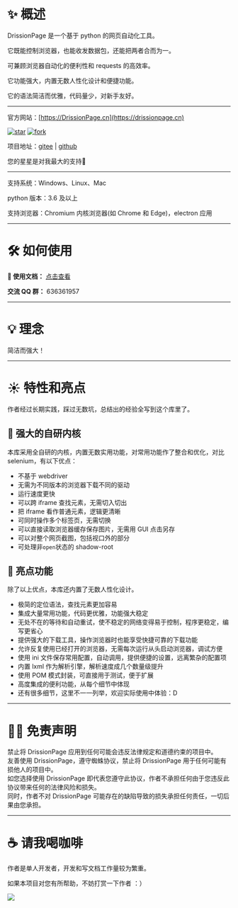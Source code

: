# ✨️ 概述

DrissionPage 是一个基于 python 的网页自动化工具。

它既能控制浏览器，也能收发数据包，还能把两者合而为一。

可兼顾浏览器自动化的便利性和 requests 的高效率。

它功能强大，内置无数人性化设计和便捷功能。

它的语法简洁而优雅，代码量少，对新手友好。

---

官方网站：[https://DrissionPage.cn](https://drissionpage.cn)

<a href='https://gitee.com/g1879/DrissionPage/stargazers'><img src='https://gitee.com/g1879/DrissionPage/badge/star.svg?theme=dark' alt='star'></img></a> <a href='https://gitee.com/g1879/DrissionPage/members'><img src='https://gitee.com/g1879/DrissionPage/badge/fork.svg?theme=dark' alt='fork'></img></a>

项目地址：[gitee](https://gitee.com/g1879/DrissionPage)    |    [github](https://github.com/g1879/DrissionPage) 

您的星星是对我最大的支持💖

--- 

支持系统：Windows、Linux、Mac

python 版本：3.6 及以上

支持浏览器：Chromium 内核浏览器(如 Chrome 和 Edge)，electron 应用

---

# 🛠 如何使用

**📖 使用文档：**  [点击查看](https://DrissionPage.cn)

**交流 QQ 群：**  636361957

---

# 💡 理念

简洁而强大！

--- 

# ☀️ 特性和亮点

作者经过长期实践，踩过无数坑，总结出的经验全写到这个库里了。

## 🎇 强大的自研内核

本库采用全自研的内核，内置无数实用功能，对常用功能作了整合和优化，对比 selenium，有以下优点：

- 不基于 webdriver
- 无需为不同版本的浏览器下载不同的驱动
- 运行速度更快
- 可以跨 iframe 查找元素，无需切入切出
- 把 iframe 看作普通元素，逻辑更清晰
- 可同时操作多个标签页，无需切换
- 可以直接读取浏览器缓存保存图片，无需用 GUI 点击另存
- 可以对整个网页截图，包括视口外的部分
- 可处理非`open`状态的 shadow-root

## 🎇 亮点功能

除了以上优点，本库还内置了无数人性化设计。

- 极简的定位语法，查找元素更加容易
- 集成大量常用功能，代码更优雅，功能强大稳定
- 无处不在的等待和自动重试，使不稳定的网络变得易于控制，程序更稳定，编写更省心
- 提供强大的下载工具，操作浏览器时也能享受快捷可靠的下载功能
- 允许反复使用已经打开的浏览器，无需每次运行从头启动浏览器，调试方便
- 使用 ini 文件保存常用配置，自动调用，提供便捷的设置，远离繁杂的配置项
- 内置 lxml 作为解析引擎，解析速度成几个数量级提升
- 使用 POM 模式封装，可直接用于测试，便于扩展
- 高度集成的便利功能，从每个细节中体现
- 还有很多细节，这里不一一列举，欢迎实际使用中体验：D

--- 

# 🖐🏻 免责声明

禁止将 DrissionPage 应用到任何可能会违反法律规定和道德约束的项目中。  
友善使用 DrissionPage，遵守蜘蛛协议，禁止将 DrissionPage 用于任何可能有损他人的项目中。  
如您选择使用 DrissionPage 即代表您遵守此协议，作者不承担任何由于您违反此协议带来任何的法律风险和损失。  
同时，作者不对 DrissionPage 可能存在的缺陷导致的损失承担任何责任，一切后果由您承担。

---  

# ☕ 请我喝咖啡

作者是单人开发者，开发和写文档工作量较为繁重。

如果本项目对您有所帮助，不妨打赏一下作者 ：）

![](https://gitee.com/g1879/DrissionPageDocs/raw/master/static/img/code.jpg)
